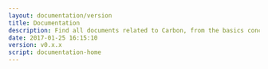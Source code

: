```yaml
---
layout: documentation/version
title: Documentation
description: Find all documents related to Carbon, from the basics concepts of Linked Data to the GUI.
date: 2017-01-25 16:15:10
version: v0.x.x
script: documentation-home
---
```



